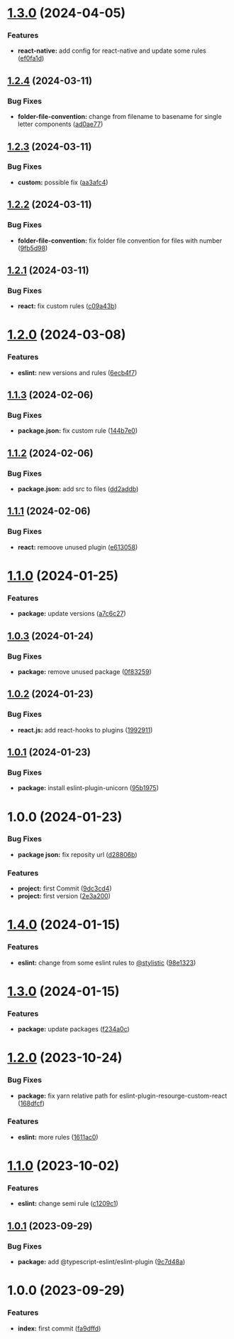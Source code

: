 # [1.3.0](https://github.com/resourge/eslint-config-resourge/compare/v1.2.4...v1.3.0) (2024-04-05)


### Features

* **react-native:** add config for react-native and update some rules ([ef0fa1d](https://github.com/resourge/eslint-config-resourge/commit/ef0fa1dd0545e6cbd05bb1724cf4d078b50e66d5))

## [1.2.4](https://github.com/resourge/eslint-config-resourge/compare/v1.2.3...v1.2.4) (2024-03-11)


### Bug Fixes

* **folder-file-convention:** change from filename to basename for single letter components ([ad0ae77](https://github.com/resourge/eslint-config-resourge/commit/ad0ae771acd1183da73b6ba2bcf54f80391f5f59))

## [1.2.3](https://github.com/resourge/eslint-config-resourge/compare/v1.2.2...v1.2.3) (2024-03-11)


### Bug Fixes

* **custom:** possible fix ([aa3afc4](https://github.com/resourge/eslint-config-resourge/commit/aa3afc4ea66cfad3a98ae4fd2d5464804236bf65))

## [1.2.2](https://github.com/resourge/eslint-config-resourge/compare/v1.2.1...v1.2.2) (2024-03-11)


### Bug Fixes

* **folder-file-convention:** fix folder file convention for files with number ([9fb5d98](https://github.com/resourge/eslint-config-resourge/commit/9fb5d985368a705d028648d1712e53d9ef97aa58))

## [1.2.1](https://github.com/resourge/eslint-config-resourge/compare/v1.2.0...v1.2.1) (2024-03-11)


### Bug Fixes

* **react:** fix custom rules ([c09a43b](https://github.com/resourge/eslint-config-resourge/commit/c09a43bd6a968add1df9ba2fba21697319cfa004))

# [1.2.0](https://github.com/resourge/eslint-config-resourge/compare/v1.1.3...v1.2.0) (2024-03-08)


### Features

* **eslint:** new versions and rules ([6ecb4f7](https://github.com/resourge/eslint-config-resourge/commit/6ecb4f73370efa5f388b72d8739b4ddc84da86d4))

## [1.1.3](https://github.com/resourge/eslint-config-resourge/compare/v1.1.2...v1.1.3) (2024-02-06)


### Bug Fixes

* **package.json:** fix custom rule ([144b7e0](https://github.com/resourge/eslint-config-resourge/commit/144b7e0fdbca6aca45b1088ff2d4e25640449622))

## [1.1.2](https://github.com/resourge/eslint-config-resourge/compare/v1.1.1...v1.1.2) (2024-02-06)


### Bug Fixes

* **package.json:** add src to files ([dd2addb](https://github.com/resourge/eslint-config-resourge/commit/dd2addb2b9ff05af02ea7a94f20f2f460837e303))

## [1.1.1](https://github.com/resourge/eslint-config-resourge/compare/v1.1.0...v1.1.1) (2024-02-06)


### Bug Fixes

* **react:** remoove unused plugin ([e613058](https://github.com/resourge/eslint-config-resourge/commit/e613058e643242d65a5f56ef26d01e3f1fdbb3ee))

# [1.1.0](https://github.com/resourge/eslint-config-resourge/compare/v1.0.3...v1.1.0) (2024-01-25)


### Features

* **package:** update versions ([a7c6c27](https://github.com/resourge/eslint-config-resourge/commit/a7c6c2755c0f0dbdbda12ceff79a185cca600d2a))

## [1.0.3](https://github.com/resourge/eslint-config-resourge/compare/v1.0.2...v1.0.3) (2024-01-24)


### Bug Fixes

* **package:** remove unused package ([0f83259](https://github.com/resourge/eslint-config-resourge/commit/0f832590fd77ab8b71d891bc7ae8dde26fe00901))

## [1.0.2](https://github.com/resourge/eslint-config-resourge/compare/v1.0.1...v1.0.2) (2024-01-23)


### Bug Fixes

* **react.js:** add react-hooks to plugins ([1992911](https://github.com/resourge/eslint-config-resourge/commit/19929112196e32611b4cc7e987eb5ba39fadab0b))

## [1.0.1](https://github.com/resourge/eslint-config-resourge/compare/v1.0.0...v1.0.1) (2024-01-23)


### Bug Fixes

* **package:** install eslint-plugin-unicorn ([95b1975](https://github.com/resourge/eslint-config-resourge/commit/95b19750d9fecfa5a049f7a3966f1cead8b321f1))

# 1.0.0 (2024-01-23)


### Bug Fixes

* **package json:** fix reposity url ([d28806b](https://github.com/resourge/eslint-config-resourge/commit/d28806bdeb179fbf4301a19b95481a2124013608))


### Features

* **project:** first Commit ([9dc3cd4](https://github.com/resourge/eslint-config-resourge/commit/9dc3cd4a11f94854f8a000db1b6018d323964f3d))
* **project:** first version ([2e3a200](https://github.com/resourge/eslint-config-resourge/commit/2e3a20051a76c2dd54710c71174969f6ef1683cd))

# [1.4.0](https://github.com/resourge/eslint-config-resourge-typescript/compare/v1.3.0...v1.4.0) (2024-01-15)


### Features

* **eslint:** change from some eslint rules to [@stylistic](https://github.com/stylistic) ([98e1323](https://github.com/resourge/eslint-config-resourge-typescript/commit/98e132340d32123f59400f9a58c5fecbc1a18c53))

# [1.3.0](https://github.com/resourge/eslint-config-resourge-typescript/compare/v1.2.0...v1.3.0) (2024-01-15)


### Features

* **package:** update packages ([f234a0c](https://github.com/resourge/eslint-config-resourge-typescript/commit/f234a0c1b04f9c8f52854c3689c041932ab160d3))

# [1.2.0](https://github.com/resourge/eslint-config-resourge-typescript/compare/v1.1.0...v1.2.0) (2023-10-24)


### Bug Fixes

* **package:** fix yarn relative path for eslint-plugin-resourge-custom-react ([168dfcf](https://github.com/resourge/eslint-config-resourge-typescript/commit/168dfcf5ff2966aa41850168503baacfb79d0f05))


### Features

* **eslint:** more rules ([1611ac0](https://github.com/resourge/eslint-config-resourge-typescript/commit/1611ac0f00021310e21cd3557aca78faf5cc6f5d))

# [1.1.0](https://github.com/resourge/eslint-config-resourge-typescript/compare/v1.0.1...v1.1.0) (2023-10-02)


### Features

* **eslint:** change semi rule ([c1209c1](https://github.com/resourge/eslint-config-resourge-typescript/commit/c1209c14d8ad5abf13753e4d5c37b803bba35dd1))

## [1.0.1](https://github.com/resourge/eslint-config-resourge-typescript/compare/v1.0.0...v1.0.1) (2023-09-29)


### Bug Fixes

* **package:** add @typescript-eslint/eslint-plugin ([9c7d48a](https://github.com/resourge/eslint-config-resourge-typescript/commit/9c7d48a1075d2f59b457bc2e0727f48192c632bc))

# 1.0.0 (2023-09-29)


### Features

* **index:** first commit ([fa9dffd](https://github.com/resourge/eslint-config-resourge-typescript/commit/fa9dffd0e7be531237c0e70c40eb80e7d95de55e))
